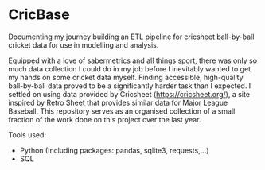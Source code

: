 # CricBase
Documenting my journey building an ETL pipeline for cricsheet ball-by-ball cricket data for use in modelling and analysis.

Equipped with a love of sabermetrics and all things sport, there was only so much data collection I could do in my job before I inevitably wanted to get my hands on some cricket data myself. Finding accessible, high-quality ball-by-ball data proved to be a significantly harder task than I expected. I settled on using data provided by Cricsheet (https://cricsheet.org/), a site inspired by Retro Sheet that provides similar data for Major League Baseball. This repository serves as an organised collection of a small fraction of the work done on this project over the last year.

Tools used:
 - Python (Including packages: pandas, sqlite3, requests,...)
 - SQL
